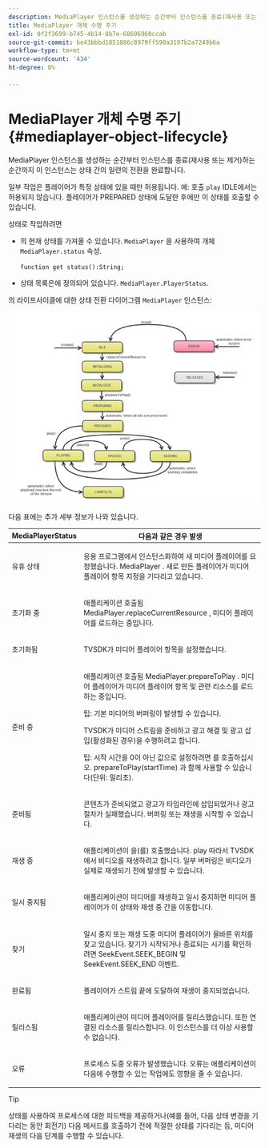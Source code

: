 ```yaml
---
description: MediaPlayer 인스턴스를 생성하는 순간부터 인스턴스를 종료(재사용 또는 제거)하는 순간까지 이 인스턴스는 상태 간의 일련의 전환을 완료합니다.
title: MediaPlayer 개체 수명 주기
exl-id: 0f2f3699-b745-4b14-8b7e-68696960ccab
source-git-commit: be43bbbd1051886c8979ff590a3197b2a7249b6a
workflow-type: tm+mt
source-wordcount: '434'
ht-degree: 0%

---
```


# MediaPlayer 개체 수명 주기{#mediaplayer-object-lifecycle}

MediaPlayer 인스턴스를 생성하는 순간부터 인스턴스를 종료(재사용 또는 제거)하는 순간까지 이 인스턴스는 상태 간의 일련의 전환을 완료합니다.

일부 작업은 플레이어가 특정 상태에 있을 때만 허용됩니다. 예: 호출 `play` IDLE에서는 허용되지 않습니다. 플레이어가 PREPARED 상태에 도달한 후에만 이 상태를 호출할 수 있습니다.

상태로 작업하려면

* 의 현재 상태를 가져올 수 있습니다. `MediaPlayer` 을 사용하여 개체 `MediaPlayer.status` 속성.

   ```
   function get status():String;
   ```

* 상태 목록은에 정의되어 있습니다. `MediaPlayer.PlayerStatus`.

의 라이프사이클에 대한 상태 전환 다이어그램 `MediaPlayer` 인스턴스:
<!--<a id="fig_1C55DE3F186F4B36AFFDCDE90379534C"></a>-->

![](assets/player-state-transitions-diagram-flash-1_2_web.png)

다음 표에는 추가 세부 정보가 나와 있습니다.

<table id="table_426F0093E4214EA88CD72A7796B58DFD"> 
 <thead> 
  <tr> 
   <th colname="col1" class="entry"> <span class="codeph"> MediaPlayerStatus </span> </th> 
   <th colname="col2" class="entry"> 다음과 같은 경우 발생 </th> 
  </tr> 
 </thead>
 <tbody> 
  <tr> 
   <td colname="col1"> <span class="codeph"> 유휴 상태 </span> </td> 
   <td colname="col2"> <p> 응용 프로그램에서 인스턴스화하여 새 미디어 플레이어를 요청했습니다. <span class="codeph"> MediaPlayer </span>. 새로 만든 플레이어가 미디어 플레이어 항목 지정을 기다리고 있습니다. </p> </td> 
  </tr> 
  <tr> 
   <td colname="col1"> <span class="codeph"> 초기화 중 </span> </td> 
   <td colname="col2"> <p>애플리케이션 호출됨 <span class="codeph"> MediaPlayer.replaceCurrentResource </span>, 미디어 플레이어를 로드하는 중입니다. </p> </td> 
  </tr> 
  <tr> 
   <td colname="col1"> <span class="codeph"> 초기화됨 </span> </td> 
   <td colname="col2"> <p>TVSDK가 미디어 플레이어 항목을 설정했습니다. </p> </td> 
  </tr> 
  <tr> 
   <td colname="col1"> <span class="codeph"> 준비 중 </span> </td> 
   <td colname="col2"> <p>애플리케이션 호출됨 <span class="codeph"> MediaPlayer.prepareToPlay </span>. 미디어 플레이어가 미디어 플레이어 항목 및 관련 리소스를 로드하는 중입니다. </p> <p>팁: 기본 미디어의 버퍼링이 발생할 수 있습니다. </p> <p>TVSDK가 미디어 스트림을 준비하고 광고 해결 및 광고 삽입(활성화된 경우)을 수행하려고 합니다. </p> <p>팁: 시작 시간을 0이 아닌 값으로 설정하려면 를 호출하십시오. <span class="codeph"> prepareToPlay(startTime) </span> 과 함께 사용할 수 있습니다(단위: 밀리초). </p> </td> 
  </tr> 
  <tr> 
   <td colname="col1"> <span class="codeph"> 준비됨 </span> </td> 
   <td colname="col2"> <p>콘텐츠가 준비되었고 광고가 타임라인에 삽입되었거나 광고 절차가 실패했습니다. 버퍼링 또는 재생을 시작할 수 있습니다. </p> </td> 
  </tr> 
  <tr> 
   <td colname="col1"> <span class="codeph"> 재생 중 </span> </td> 
   <td colname="col2"> <p>애플리케이션이 을(를) 호출했습니다. <span class="codeph"> play </span>따라서 TVSDK에서 비디오를 재생하려고 합니다. 일부 버퍼링은 비디오가 실제로 재생되기 전에 발생할 수 있습니다. </p> </td> 
  </tr> 
  <tr> 
   <td colname="col1"> <span class="codeph"> 일시 중지됨 </span> </td> 
   <td colname="col2"> <p>애플리케이션이 미디어를 재생하고 일시 중지하면 미디어 플레이어가 이 상태와 재생 중 간을 이동합니다. </p> </td> 
  </tr> 
  <tr> 
   <td colname="col1"> <span class="codeph"> 찾기 </span> </td> 
   <td colname="col2"> <p>일시 중지 또는 재생 도중 미디어 플레이어가 올바른 위치를 찾고 있습니다. 찾기가 시작되거나 종료되는 시기를 확인하려면 <span class="codeph"> SeekEvent.SEEK_BEGIN </span> 및 <span class="codeph"> SeekEvent.SEEK_END </span> 이벤트. </p> </td> 
  </tr> 
  <tr> 
   <td colname="col1"> <span class="codeph"> 완료됨 </span> </td> 
   <td colname="col2"> <p>플레이어가 스트림 끝에 도달하여 재생이 중지되었습니다. </p> </td> 
  </tr> 
  <tr> 
   <td colname="col1"> <span class="codeph"> 릴리스됨 </span> </td> 
   <td colname="col2"> <p>애플리케이션이 미디어 플레이어를 릴리스했습니다. 또한 연결된 리소스를 릴리스합니다. 이 인스턴스를 더 이상 사용할 수 없습니다. </p> </td> 
  </tr> 
  <tr> 
   <td colname="col1"> <span class="codeph"> 오류 </span> </td> 
   <td colname="col2"> <p>프로세스 도중 오류가 발생했습니다. 오류는 애플리케이션이 다음에 수행할 수 있는 작업에도 영향을 줄 수 있습니다. </p> </td> 
  </tr> 
 </tbody> 
</table>

>[!TIP]
>
>상태를 사용하여 프로세스에 대한 피드백을 제공하거나(예를 들어, 다음 상태 변경을 기다리는 동안 회전기) 다음 메서드를 호출하기 전에 적절한 상태를 기다리는 등, 미디어 재생의 다음 단계를 수행할 수 있습니다.
